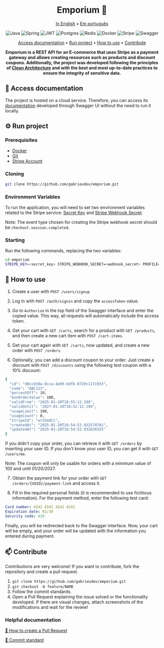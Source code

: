<h1 align="center" style="font-weight: bold;">Emporium 🛒</h1>

<p align="center">
  <a href="#inicio">In English</a> •
  <a href="README.pt-br.md">Em português</a>
</p>

<p align="center">
  <img src="https://img.shields.io/badge/java-%23ED8B00.svg?style=for-the-badge&logo=openjdk&logoColor=white" alt="Java">
  <img src="https://img.shields.io/badge/spring-%236DB33F.svg?style=for-the-badge&logo=spring&logoColor=white" alt="Spring">
  <img src="https://img.shields.io/badge/JWT-black?style=for-the-badge&logo=JSON%20web%20tokens" alt="JWT">
  <img src="https://img.shields.io/badge/postgres-%23316192.svg?style=for-the-badge&logo=postgresql&logoColor=white" alt="Postgres">
  <img src="https://img.shields.io/badge/redis-%23DD0031.svg?style=for-the-badge&logo=redis&logoColor=white" alt="Redis">
  <img src="https://img.shields.io/badge/docker-%230db7ed.svg?style=for-the-badge&logo=docker&logoColor=white" alt="Docker">
  <img src="https://img.shields.io/badge/Stripe-5469d4?style=for-the-badge&logo=stripe&logoColor=ffffff" alt="Stripe">
  <img src="https://img.shields.io/badge/-Swagger-%23Clojure?style=for-the-badge&logo=swagger&logoColor=white" alt="Swagger">
</p>

<p align="center">
 <a href="#documentation">Access documentation</a> •
 <a href="#run">Run project</a> •
 <a href="#how-to-use">How to use</a> • 
 <a href="#contribute">Contribute</a>
</p>

<p align="center">
  <b>Emporium is a REST API for an E-commerce that uses Stripe as a payment gateway and allows creating resources such as products and discount coupons. Additionally, the project was developed following the principles of <a href=https://medium.com/@gabrielfernandeslemos/clean-architecture-uma-abordagem-baseada-em-princ%C3%ADpios-bf9866da1f9c>Clean Architecture</a> and with the best and most up-to-date practices to ensure the integrity of sensitive data.</b>
</p>

<h2 id="documentation">📄 Access documentation</h2>

The project is hosted on a cloud service. Therefore, you can access its [documentation](https://emporium-production.up.railway.app/api/v1/swagger-ui/index.html#/) developed through Swagger UI without the need to run it locally.

<h2 id="run">⚙️ Run project</h2>

<h3>Prerequisites</h3>

- [Docker](https://www.docker.com/get-started/)
- [Git](https://git-scm.com/downloads)
- [Stripe Account](https://stripe.com/)

<h3>Cloning</h3>

```bash
git clone https://github.com/gabrieudev/emporium.git
```

<h3>Environment Variables</h3>

To run the application, you will need to set two environment variables related to the Stripe service: [Secret Key](https://dashboard.stripe.com/test/apikeys) and [Stripe Webhook Secret](https://docs.stripe.com/webhooks).

Note: The event type chosen for creating the Stripe webhook secret should be `checkout.session.completed`.

<h3>Starting</h3>

Run the following commands, replacing the two variables:

```bash
cd emporium
STRIPE_KEY=<secret_key> STRIPE_WEBHOOK_SECRET=<webhook_secret> PROFILE=dev docker compose up -d
```

<h2>🔁 How to use</h2>

1. Create a user with `POST /users/signup`

2. Log in with `POST /auth/signin` and copy the `accessToken` value.

3. Go to `Authorize` in the top field of the Swagger interface and enter the copied value. This way, all requests will automatically include the access token.

4. Get your cart with `GET /carts`, search for a product with `GET /products`, and then create a new cart item with `POST /cart-items`.

5. Get your cart again with `GET /carts`, now updated, and create a new order with `POST /orders`.

6. Optionally, you can add a discount coupon to your order. Just create a discount with `POST /discounts` using the following test coupon with a 10% discount:

```bash
{
  "id": "d8ccd30a-8cca-4e09-bdfb-8729c117c033",
  "code": "ABC123",
  "percentOff": 10,
  "minOrderValue": 100,
  "validFrom": "2025-01-20T18:55:12.199",
  "validUntil": "2027-01-20T18:52:12.199",
  "usageLimit": 100,
  "usageCount": 0,
  "stripeId": "wrS5mdCc",
  "createdAt": "2025-01-20T18:54:52.932574701",
  "updatedAt": "2025-01-20T18:54:52.932639325"
}
```

If you didn't copy your order, you can retrieve it with `GET /orders` by inserting your user ID. If you don't know your user ID, you can get it with `GET /users/me`.

Note: The coupon will only be usable for orders with a minimum value of 100 and until 01/20/2027.

7. Obtain the payment link for your order with `GET /orders/{UUID}/payment-link` and access it.

8. Fill in the required personal fields (it is recommended to use fictitious information). For the payment method, enter the following test card:

```yaml
Card number: 4242 4242 4242 4242
Expiration date: 01/30
Security code: 420
```

Finally, you will be redirected back to the Swagger interface. Now, your cart will be empty, and your order will be updated with the information you entered during payment.

<h2 id="contribute">📫 Contribute</h2>

Contributions are very welcome! If you want to contribute, fork the repository and create a pull request.

1. `git clone https://github.com/gabrieudev/emporium.git`
2. `git checkout -b feature/NAME`
3. Follow the commit standards.
4. Open a Pull Request explaining the issue solved or the functionality developed. If there are visual changes, attach screenshots of the modifications and wait for the review!

<h3>Helpful documentation</h3>

[📝 How to create a Pull Request](https://www.atlassian.com/br/git/tutorials/making-a-pull-request)

[💾 Commit standard](https://gist.github.com/joshbuchea/6f47e86d2510bce28f8e7f42ae84c716)
